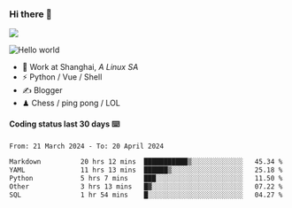 ### Hi there 👋
![](https://komarev.com/ghpvc/?username=Xuhandsome)


<img src="https://github-readme-stats.vercel.app/api?username=XuHandsome&show_icons=true&theme=merko" alt="Hello world">

<br/>

- 🍻  Work at Shanghai, _A Linux SA_
- ⚡  Python / Vue / Shell
- ✍️  Blogger
- ♟  Chess / ping pong / LOL

#### Coding status last 30 days ⌨️

<!--START_SECTION:waka-->

```txt
From: 21 March 2024 - To: 20 April 2024

Markdown          20 hrs 12 mins  ███████████▒░░░░░░░░░░░░░   45.34 %
YAML              11 hrs 13 mins  ██████▒░░░░░░░░░░░░░░░░░░   25.18 %
Python            5 hrs 7 mins    ███░░░░░░░░░░░░░░░░░░░░░░   11.50 %
Other             3 hrs 13 mins   █▓░░░░░░░░░░░░░░░░░░░░░░░   07.22 %
SQL               1 hr 54 mins    █░░░░░░░░░░░░░░░░░░░░░░░░   04.27 %
```

<!--END_SECTION:waka-->
